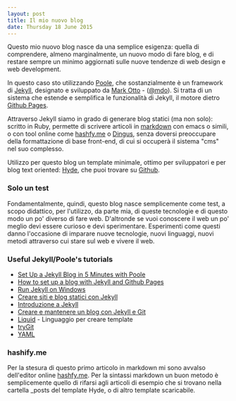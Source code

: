 ```yaml
---
layout: post
title: Il mio nuovo blog
date: Thursday 18 June 2015
---
```


Questo mio nuovo blog nasce da una semplice esigenza: quella di comprendere, almeno marginalmente, un nuovo modo di fare blog, e di restare sempre un minimo aggiornati sulle nuove tendenze di web design e web development. 

In questo caso sto utilizzando [Poole](http://getpoole.com), che sostanzialmente è un framework di [Jekyll](http://jekyllrb.com), designato e sviluppato da [Mark Otto](http://markdotto.com/) - ([@mdo](https://twitter.com/mdo)). 
Si tratta di un sistema che estende e semplifica le funzionalità di Jekyll, il motore dietro [Github Pages](http://pages.github.com).

Attraverso Jekyll siamo in grado di generare blog statici (ma non solo): scritto in Ruby, permette di scrivere articoli in [markdown](http://daringfireball.net/projects/markdown/basics) con emacs o simili, o con tool online come [hashfy.me](http://hashify.me/IyBUaXRsZQ==) o [Dingus](http://daringfireball.net/projects/markdown/dingus), senza doversi preoccupare della formattazione di base front-end, di cui si occuperà il sistema "cms" nel suo complesso.

Utilizzo per questo blog un template minimale, ottimo per sviluppatori e per blog text oriented: [Hyde](http://hyde.getpoole.com/), che puoi trovare su [Github](https://github.com/poole/hyde).

### Solo un test

Fondamentalmente, quindi, questo blog nasce semplicemente come test, a scopo didattico, per l'utilizzo, da parte mia, di queste tecnologie e di questo modo un po' diverso di fare web. D'altronde se vuoi conoscere il web un po' meglio devi essere curioso e devi sperimentare. Esperimenti come questi danno l'occasione di imparare nuove tecnologie, nuovi linguaggi, nuovi metodi attraverso cui stare sul web e vivere il web.

### Useful Jekyll/Poole's tutorials
* [Set Up a Jekyll Blog in 5 Minutes with Poole](http://www.sitepoint.com/set-jekyll-blog-5-minutes-poole/)
* [How to set up a blog with Jekyll and Github Pages](http://anandmanisankar.com/posts/set-up-blog-jekyll-github-pages/)
* [Run Jekyll on Windows](http://jekyll-windows.juthilo.com/)
* [Creare siti e blog statici con Jekyll](http://www.webhouseit.com/creare-siti-e-blog-statici-con-jekyll/)
* [Introduzione a Jekyll](https://medium.com/@jacoporabolini/introduzione-a-jekyll-1c47612b9c85)
* [Creare e mantenere un blog con Jekyll e Git](http://pezzato.net/2013/04/sito-jekyll-git.html)
* [Liquid](https://github.com/Shopify/liquid) - Linguaggio per creare template
* [tryGit](https://try.github.io/levels/1/challenges/1)
* [YAML](http://yaml.org/)


### hashify.me

Per la stesura di questo primo articolo in markdown mi sono avvalso dell'editor online [hashfy.me](http://hashify.me/IyBUaXRsZQ==).
Per la sintassi markdown un buon metodo è semplicemente quello di rifarsi agli articoli di esempio che si trovano nella cartella _posts del template Hyde, o di altro template scaricabile. 

